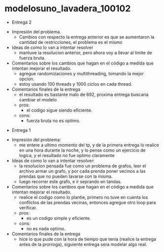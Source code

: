 # modelosuno_lavadera_100102

* Entrega 2
- Impresión del problema.
  * Cambios con respecto la entrega anterior es que se aumentaron la cantidad de restricciones, el problema es el mismo
- Ideas de como lo van a intentar resolver
  * mantuve la resolucion anterior, pero ahora voy a llevar al limite de fuerza bruta.
- Comentarios sobre los cambios que hagan en el código a medida que intentan mejorar el resultado.
  * agregue randomizaciones y multithreading, tomando la mejor opcion.
  * estoy usando 100 threads y 1000 ciclos en cada thread.
- Comentarios finales de la entrega
  * el resultado es bastante malo de 692, proxima entrega buscaria cambiar el modelo
  * pros:
    * el codigo sigue siendo eficiente.
  * cons:
    * fuerza bruta no es optimo.
* Entrega 1
- Impresión del problema:
  * me entere a ultimo momento del tp, y de la primera entrega lo realice en una hora durante la noche, y lo pense como un ejercicio de logica, y el resultado no fue optimo claramente
- Ideas de como lo van a intentar resolver:
  * la resolucion pensada fue como un problema de grafos, leer el archivo armar un grafo, y por cada prenda poner vecinos a las prendas que no pueden lavarse con la misma.  
  * luego recorrer este grafo, e ir seprando en tandas.
- Comentarios sobre los cambios que hagan en el código a medida que intentan mejorar el resultado.
  * realice el codigo como lo plantie, primero no tuve en cuenta los conflictos de las prendas vecinas, entonces agregue otro loop para verificar.
  * pros: 
    * es un codigo simple y eficiente.
  * cons:
    * no es nada optimo.
- Comentarios finales de la entrega
  * hice lo que pude con la hora de tiempo que tenia (realice la entrega antes de la prorroga), siguiente entrega sera modelar algo real.